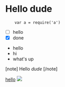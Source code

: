 # Hello dude

```
	var a = require('a')
```

- [ ] hello
- [x] done

- hello
- hi
- what's up

[note]
Hello *dude*
[/note]

[hello](what'sup)
![](img)
